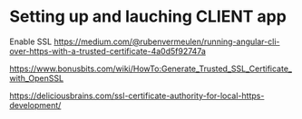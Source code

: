 # Setting up and lauching CLIENT app

Enable SSL https://medium.com/@rubenvermeulen/running-angular-cli-over-https-with-a-trusted-certificate-4a0d5f92747a

https://www.bonusbits.com/wiki/HowTo:Generate_Trusted_SSL_Certificate_with_OpenSSL

https://deliciousbrains.com/ssl-certificate-authority-for-local-https-development/

